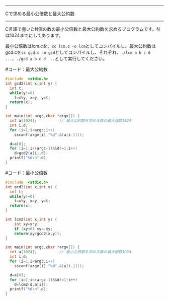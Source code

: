 


**************************************************


Cで求める最小公倍数と最大公約数


**************************************************


C言語で書いたN個の数の最小公倍数と最大公約数を求めるプログラムです。Nは1024までにしてあります。

最小公倍数はlcm.cを、`cc lcm.c -o lcm`としてコンパイルし、最大公約数はgcd.cを`cc gcd.c -o gcd`としてコンパイルし、それぞれ、`./lcm a b c d ...`、`./gcd a b c d ...`として実行してください。

#コード：最大公約数

```gcd.c
#include  <stdio.h>
int gcd2(int x,int y) {
  int t;
  while(y!=0)
    t=x%y, x=y, y=t;
  return(x);
}

int main(int argc,char *argv[]) {
  int a[1024];          // 最大公約数を求める数の最大個数1024
  int i,d;
  for (i=1;i<argc;i++)
    sscanf(argv[i],"%d",&(a[i-1]));

  d=a[0];
  for (i=1;i<(argc-1)&&d!=1;i++)
    d=gcd2(a[i],d);
  printf("%d\n",d);
}
```

#コード：最小公倍数

```lcm.c
#include  <stdio.h>
int gcd2(int x,int y) {
  int t;
  while(y!=0)
    t=x%y, x=y, y=t;
  return(x);
}

int lcm2(int x,int y) {
    int xy=x*y;
    if (xy<0) xy=-xy;
    return(xy/gcd2(x,y));
}

int main(int argc,char *argv[]) {
  int a[1024];          // 最小公倍数を求める数の最大個数1024
  int i,d;
  for (i=1;i<argc;i++)
    sscanf(argv[i],"%d",&(a[i-1]));

  d=a[0];
  for (i=1;i<(argc-1)&&d!=1;i++)
    d=lcm2(d,a[i]);
  printf("%d\n",d);
}
```
